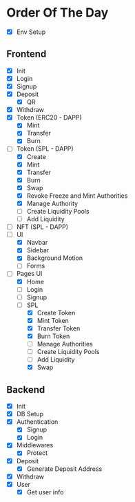 # Order Of The Day

- [x] Env Setup

## Frontend

- [x] Init
- [x] Login
- [x] Signup
- [x] Deposit
  - [x] QR
- [x] Withdraw
- [x] Token (ERC20 - DAPP)
  - [x] Mint
  - [x] Transfer
  - [x] Burn
- [ ] Token (SPL - DAPP)
  - [x] Create
  - [x] Mint
  - [x] Transfer
  - [x] Burn
  - [x] Swap
  - [x] Revoke Freeze and Mint Authorities
  - [x] Manage Authority
  - [ ] Create Liquidity Pools
  - [ ] Add Liquidity
- [ ] NFT (SPL - DAPP)
- [ ] UI
  - [x] Navbar
  - [x] Sidebar
  - [x] Background Motion
  - [ ] Forms
- [ ] Pages UI
  - [x] Home
  - [ ] Login
  - [ ] Signup
  - [ ] SPL
    - [x] Create Token
    - [x] Mint Token
    - [x] Transfer Token
    - [x] Burn Token
    - [ ] Manage Authorities
    - [ ] Create Liquidity Pools
    - [ ] Add Liquidity
    - [x] Swap

## Backend

- [x] Init
- [x] DB Setup
- [x] Authentication
  - [x] Signup
  - [x] Login
- [x] Middlewares
  - [x] Protect
- [x] Deposit
  - [x] Generate Deposit Address
- [x] Withdraw
- [x] User
  - [x] Get user info
